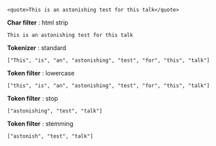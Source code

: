 ```
<quote>This is an astonishing test for this talk</quote>
```

**Char filter** : html strip

```
This is an astonishing test for this talk
```

**Tokenizer** : standard

```
["This", "is", "an", "astonishing", "test", "for", "this", "talk"]
```

**Token filter** : lowercase

```
["this", "is", "an", "astonishing", "test", "for", "this", "talk"]
```

**Token filter** : stop

```
["astonishing", "test", "talk"]
```

**Token filter** : stemming

```
["astonish", "test", "talk"]
```